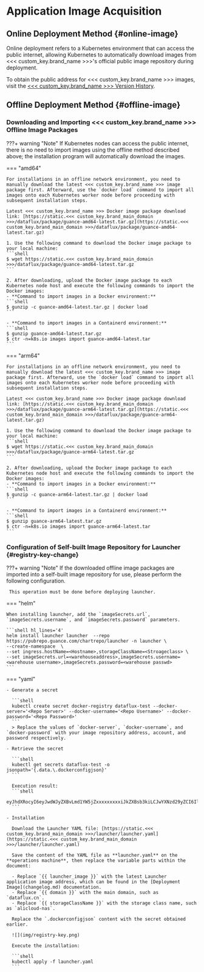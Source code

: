 # Application Image Acquisition


## Online Deployment Method {#online-image}

Online deployment refers to a Kubernetes environment that can access the public internet, allowing Kubernetes to automatically download images from <<< custom_key.brand_name >>>'s official public image repository during deployment.

To obtain the public address for <<< custom_key.brand_name >>> images, visit the [<<< custom_key.brand_name >>> Version History](changelog.md).


## Offline Deployment Method {#offline-image}

### Downloading and Importing <<< custom_key.brand_name >>> Offline Image Packages

???+ warning "Note"
     If Kubernetes nodes can access the public internet, there is no need to import images using the offline method described above; the installation program will automatically download the images.

=== "amd64"

    For installations in an offline network environment, you need to manually download the latest <<< custom_key.brand_name >>> image package first. Afterward, use the `docker load` command to import all images onto each Kubernetes worker node before proceeding with subsequent installation steps.

    Latest <<< custom_key.brand_name >>> Docker image package download link: [https://static.<<< custom_key.brand_main_domain >>>/dataflux/package/guance-amd64-latest.tar.gz](https://static.<<< custom_key.brand_main_domain >>>/dataflux/package/guance-amd64-latest.tar.gz)

    1. Use the following command to download the Docker image package to your local machine:
    ```shell
    $ wget https://static.<<< custom_key.brand_main_domain >>>/dataflux/package/guance-amd64-latest.tar.gz
    ```

    2. After downloading, upload the Docker image package to each Kubernetes node host and execute the following commands to import the Docker images:
    - **Command to import images in a Docker environment:**
    ```shell
    $ gunzip -c guance-amd64-latest.tar.gz | docker load
    ```

    - **Command to import images in a Containerd environment:**
    ```shell
    $ gunzip guance-amd64-latest.tar.gz
    $ ctr -n=k8s.io images import guance-amd64-latest.tar
    ```
=== "arm64"

    For installations in an offline network environment, you need to manually download the latest <<< custom_key.brand_name >>> image package first. Afterward, use the `docker load` command to import all images onto each Kubernetes worker node before proceeding with subsequent installation steps.

    Latest <<< custom_key.brand_name >>> Docker image package download link: [https://static.<<< custom_key.brand_main_domain >>>/dataflux/package/guance-arm64-latest.tar.gz](https://static.<<< custom_key.brand_main_domain >>>/dataflux/package/guance-arm64-latest.tar.gz)

    1. Use the following command to download the Docker image package to your local machine:
    ```shell
    $ wget https://static.<<< custom_key.brand_main_domain >>>/dataflux/package/guance-arm64-latest.tar.gz
    ```

    2. After downloading, upload the Docker image package to each Kubernetes node host and execute the following commands to import the Docker images:
    - **Command to import images in a Docker environment:**
    ```shell
    $ gunzip -c guance-arm64-latest.tar.gz | docker load
    ```

    - **Command to import images in a Containerd environment:**
    ```shell
    $ gunzip guance-arm64-latest.tar.gz
    $ ctr -n=k8s.io images import guance-arm64-latest.tar
    ```


### Configuration of Self-built Image Repository for Launcher {#registry-key-change}

???+ warning "Note"
     If the downloaded offline image packages are imported into a self-built image repository for use, please perform the following configuration.

     This operation must be done before deploying launcher.

=== "helm"
    
    When installing launcher, add the `imageSecrets.url`, `imageSecrets.username`, and `imageSecrets.password` parameters.

    ```shell hl_lines='4'
    helm install launcher launcher  --repo https://pubrepo.guance.com/chartrepo/launcher -n launcher \
    --create-namespace  \
    --set ingress.hostName=<Hostname>,storageClassName=<Stroageclass> \
    --set imageSecrets.url=<warehouseaddress>,imageSecrets.username=<warehouse username>,imageSecrets.password=<warehouse passwd>
    ```


=== "yaml"

    - Generate a secret

      ```shell
      kubectl create secret docker-registry dataflux-test --docker-server='<Repo Server>' --docker-username='<Repo Username>' --docker-password='<Repo Password>'
      ```
      > Replace the values of `docker-server`, `docker-username`, and `docker-password` with your image repository address, account, and password respectively.

    - Retrieve the secret
    
      ```shell
      kubectl get secrets dataflux-test -o jsonpath='{.data.\.dockerconfigjson}'
      ```

      Execution result:
      ```shell
      eyJhdXRocyI6eyJwdWJyZXBvLmd1YW5jZxxxxxxxxxiJkZXBsb3kiLCJwYXNzd29yZCI6IlFXRVIiLCJhdXRoIjoiWkdWd2JHOTVPbEZYUlZJPSJ9fX0=
      ```

    - Installation

      Download the Launcher YAML file: [https://static.<<< custom_key.brand_main_domain >>>/launcher/launcher.yaml](https://static.<<< custom_key.brand_main_domain >>>/launcher/launcher.yaml)
      
      Save the content of the YAML file as **launcher.yaml** on the **operations machine**, then replace the variable parts within the document:
    
      - Replace `{{ launcher_image }}` with the latest Launcher application image address, which can be found in the [Deployment Image](changelog.md) documentation.
      - Replace `{{ domain }}` with the main domain, such as `dataflux.cn`.
      - Replace `{{ storageClassName }}` with the storage class name, such as `alicloud-nas`.

      Replace the `.dockerconfigjson` content with the secret obtained earlier.

      ![](img/registry-key.png)

      Execute the installation:

      ```shell
      kubectl apply -f launcher.yaml
      ```